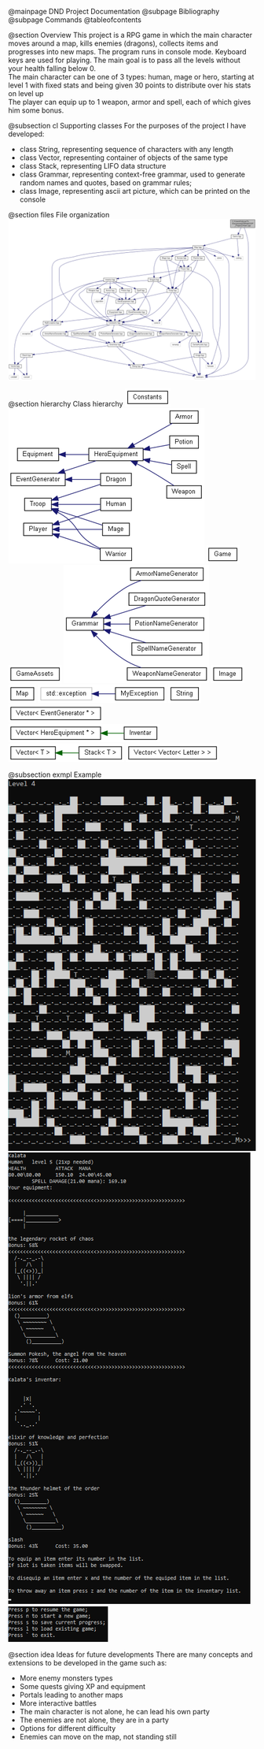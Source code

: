 @mainpage DND Project Documentation
@subpage Bibliography
<br>@subpage Commands
@tableofcontents

@section Overview
This project is a RPG game in which the main character moves around a map, kills enemies (dragons), collects items and progresses into new maps. The program runs in console mode. Keyboard keys are used for playing. The main goal is to pass all the levels without your health falling below 0.<br>
The main character can be one of 3 types: human, mage or hero, starting at level 1 with fixed stats and being given 30 points to distribute over his stats on level up<br>
The player can equip up to 1 weapon, armor and spell, each of which gives him some bonus.

@subsection cl Supporting classes
For the purposes of the project I have developed:
* class String, representing sequence of characters with any length
* class Vector, representing container of objects of the same type
* class Stack, representing LIFO data structure
* class Grammar, representing context-free grammar, used to generate random names and quotes, based on grammar rules;
* class Image, representing ascii art picture, which can be printed on the console

@section files File organization
![Organization](..\assets\main_8cpp__incl.png)

@section hierarchy Class hierarchy
![Hierarchy0](..\assets\inherit_graph_0.png)
![Hierarchy1](..\assets\inherit_graph_1.png)
![Hierarchy2](..\assets\inherit_graph_2.png)
![Hierarchy3](..\assets\inherit_graph_3.png)
![Hierarchy4](..\assets\inherit_graph_4.png)
![Hierarchy5](..\assets\inherit_graph_5.png)
![Hierarchy6](..\assets\inherit_graph_6.png)
![Hierarchy8](..\assets\inherit_graph_8.png)
![Hierarchy9](..\assets\inherit_graph_9.png)
![Hierarchy10](..\assets\inherit_graph_10.png)
![Hierarchy11](..\assets\inherit_graph_11.png)
![Hierarchy12](..\assets\inherit_graph_12.png)
![Hierarchy13](..\assets\inherit_graph_13.png)

@subsection exmpl Example
![Hierarchy11](..\assets\example1.png)
![Hierarchy12](..\assets\example2.png)
![Hierarchy13](..\assets\example3.png)

@section idea Ideas for future developments
There are many concepts and extensions to be developed in the game such as:
* More enemy monsters types
* Some quests giving XP and equipment
* Portals leading to another maps
* More interactive battles
* The main character is not alone, he can lead his own party
* The enemies are not alone, they are in a party
* Options for different difficulty
* Enemies can move on the map, not standing still